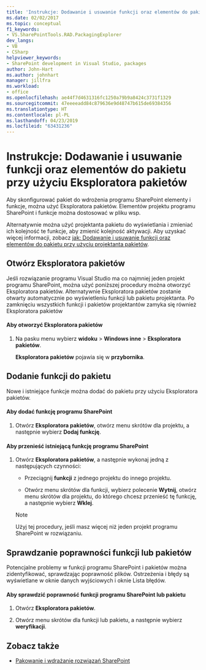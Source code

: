 ```yaml
---
title: 'Instrukcje: Dodawanie i usuwanie funkcji oraz elementów do pakietu przy użyciu Eksploratora pakietów | Dokumentacja firmy Microsoft'
ms.date: 02/02/2017
ms.topic: conceptual
f1_keywords:
- VS.SharePointTools.RAD.PackagingExplorer
dev_langs:
- VB
- CSharp
helpviewer_keywords:
- SharePoint development in Visual Studio, packages
author: John-Hart
ms.author: johnhart
manager: jillfra
ms.workload:
- office
ms.openlocfilehash: ae44f7d4631316fc1250a79b9a8424c3731f1329
ms.sourcegitcommit: 47eeeeadd84c879636e9d48747b615de69384356
ms.translationtype: HT
ms.contentlocale: pl-PL
ms.lasthandoff: 04/23/2019
ms.locfileid: "63431236"
---
```

# <a name="how-to-add-and-remove-features-and-items-to-a-package-by-using-the-packaging-explorer"></a>Instrukcje: Dodawanie i usuwanie funkcji oraz elementów do pakietu przy użyciu Eksploratora pakietów
  Aby skonfigurować pakiet do wdrożenia programu SharePoint elementy i funkcje, można użyć Eksploratora pakietów. Elementów projektu programu SharePoint i funkcje można dostosować w pliku wsp.

 Alternatywnie można użyć projektanta pakietu do wyświetlania i zmieniać ich kolejność te funkcje, aby zmienić kolejność aktywacji. Aby uzyskać więcej informacji, zobacz [jak: Dodawanie i usuwanie funkcji oraz elementów do pakietu przy użyciu projektanta pakietów](../sharepoint/how-to-add-and-remove-features-and-items-to-a-package-by-using-the-package-designer.md).

## <a name="open-the-packaging-explorer"></a>Otwórz Eksploratora pakietów
 Jeśli rozwiązanie programu Visual Studio ma co najmniej jeden projekt programu SharePoint, można użyć poniższej procedury można otworzyć Eksploratora pakietów. Alternatywnie Eksploratora pakietów zostanie otwarty automatycznie po wyświetleniu funkcji lub pakietu projektanta. Po zamknięciu wszystkich funkcji i pakietów projektantów zamyka się również Eksploratora pakietów

#### <a name="to-open-the-packaging-explorer"></a>Aby otworzyć Eksploratora pakietów

1. Na pasku menu wybierz **widoku** > **Windows inne** > **Eksploratora pakietów**.

     **Eksploratora pakietów** pojawia się w **przybornika**.

## <a name="adding-a-feature-to-a-package"></a>Dodanie funkcji do pakietu
 Nowe i istniejące funkcje można dodać do pakietu przy użyciu Eksploratora pakietów.

#### <a name="to-add-a-sharepoint-feature"></a>Aby dodać funkcję programu SharePoint

1. Otwórz **Eksploratora pakietów**, otwórz menu skrótów dla projektu, a następnie wybierz **Dodaj funkcję**.

#### <a name="to-move-an-existing-sharepoint-feature"></a>Aby przenieść istniejącą funkcję programu SharePoint

1. Otwórz **Eksploratora pakietów**, a następnie wykonaj jedną z następujących czynności:

    - Przeciągnij **funkcji** z jednego projektu do innego projektu.

    - Otwórz menu skrótów dla funkcji, wybierz polecenie **Wytnij**, otwórz menu skrótów dla projektu, do którego chcesz przenieść tę funkcję, a następnie wybierz **Wklej**.

    > [!NOTE]
    > Użyj tej procedury, jeśli masz więcej niż jeden projekt programu SharePoint w rozwiązaniu.

## <a name="validate-a-feature-or-package"></a>Sprawdzanie poprawności funkcji lub pakietów
 Potencjalne problemy w funkcji programu SharePoint i pakietów można zidentyfikować, sprawdzając poprawność plików. Ostrzeżenia i błędy są wyświetlane w oknie danych wyjściowych i oknie Lista błędów.

#### <a name="to-validate-a-sharepoint-feature-or-package"></a>Aby sprawdzić poprawność funkcji programu SharePoint lub pakietu

1. Otwórz **Eksploratora pakietów**.

2. Otwórz menu skrótów dla funkcji lub pakietu, a następnie wybierz **weryfikacji**.

## <a name="see-also"></a>Zobacz także
- [Pakowanie i wdrażanie rozwiązań SharePoint](../sharepoint/packaging-and-deploying-sharepoint-solutions.md)
